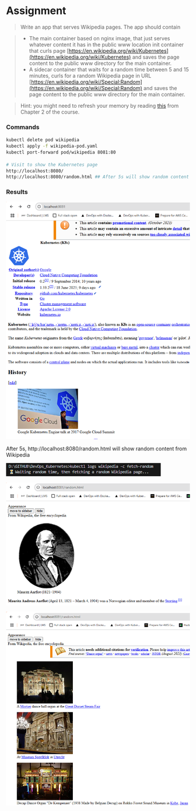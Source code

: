 # Assignment

> Write an app that serves Wikipedia pages. The app should contain

> * The main container based on nginx image, that just serves whatever content it has in the public www location
init container that curls page [https://en.wikipedia.org/wiki/Kubernetes](https://en.wikipedia.org/wiki/Kubernetes) and saves the page content to the public www directory for the main container.
> * A sidecar container that waits for a random time between 5 and 15 minutes, curls for a random Wikipedia page in URL [https://en.wikipedia.org/wiki/Special:Random](https://en.wikipedia.org/wiki/Special:Random) and saves the page content to the public www directory for the main container.

> Hint: you might need to refresh your memory by reading [this](https://courses.mooc.fi/org/uh-cs/courses/devops-with-kubernetes/chapter-2/introduction-to-storage) from Chapter 2 of the course.

### Commands

```bash
kubectl delete pod wikipedia
kubectl apply -f wikipedia-pod.yaml
kubectl port-forward pod/wikipedia 8081:80

# Visit to show the Kubernetes page
http://localhost:8080/
http://localhost:8080/random.html ## After 5s will show random content from Wikipedia

```

### Results

![alt text](image.png)

After 5s, http://localhost:8080/random.html will show random content from Wikipedia

![alt text](image-1.png)

![alt text](image-2.png)

![alt text](image-3.png)